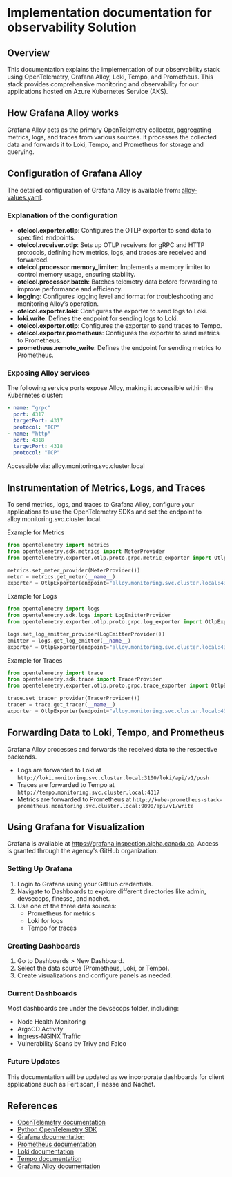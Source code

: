 # Implementation documentation for observability Solution

## Overview

This documentation explains the implementation of our observability stack using
OpenTelemetry, Grafana Alloy, Loki, Tempo, and Prometheus. This stack provides
comprehensive monitoring and observability for our applications hosted on Azure
Kubernetes Service (AKS).

## How Grafana Alloy works

Grafana Alloy acts as the primary OpenTelemetry collector, aggregating metrics,
logs, and traces from various sources. It processes the collected data and
forwards it to Loki, Tempo, and Prometheus for storage and querying.

## Configuration of Grafana Alloy

The detailed configuration of Grafana Alloy is available from:
[alloy-values.yaml](https://github.com/ai-cfia/howard/blob/d8964d58ad42808b97c5cccc8ee7aaf8fab69b63/kubernetes/aks/system/monitoring/helm/alloy-values.yaml#L28).

### Explanation of the configuration

- **otelcol.exporter.otlp**: Configures the OTLP exporter to send data to
  specified endpoints.
- **otelcol.receiver.otlp**: Sets up OTLP receivers for gRPC and HTTP protocols,
  defining how metrics, logs, and traces are received and forwarded.
- **otelcol.processor.memory_limiter**: Implements a memory limiter to control
  memory usage, ensuring stability.
- **otelcol.processor.batch**: Batches telemetry data before forwarding to
  improve performance and efficiency.
- **logging**: Configures logging level and format for troubleshooting and
  monitoring Alloy’s operation.
- **otelcol.exporter.loki**: Configures the exporter to send logs to Loki.
- **loki.write**: Defines the endpoint for sending logs to Loki.
- **otelcol.exporter.otlp**: Configures the exporter to send traces to Tempo.
- **otelcol.exporter.prometheus**: Configures the exporter to send metrics to
  Prometheus.
- **prometheus.remote_write**: Defines the endpoint for sending metrics to
  Prometheus.

### Exposing Alloy services

The following service ports expose Alloy, making it accessible within the
Kubernetes cluster:

```yaml
- name: "grpc"
  port: 4317
  targetPort: 4317
  protocol: "TCP"
- name: "http"
  port: 4318
  targetPort: 4318
  protocol: "TCP"
```

Accessible via: alloy.monitoring.svc.cluster.local

## Instrumentation of Metrics, Logs, and Traces

To send metrics, logs, and traces to Grafana Alloy, configure your applications
to use the OpenTelemetry SDKs and set the endpoint to
alloy.monitoring.svc.cluster.local.

Example for Metrics

```python
from opentelemetry import metrics
from opentelemetry.sdk.metrics import MeterProvider
from opentelemetry.exporter.otlp.proto.grpc.metric_exporter import OtlpExporter

metrics.set_meter_provider(MeterProvider())
meter = metrics.get_meter(__name__)
exporter = OtlpExporter(endpoint="alloy.monitoring.svc.cluster.local:4317")
```

Example for Logs

```python
from opentelemetry import logs
from opentelemetry.sdk.logs import LogEmitterProvider
from opentelemetry.exporter.otlp.proto.grpc.log_exporter import OtlpExporter

logs.set_log_emitter_provider(LogEmitterProvider())
emitter = logs.get_log_emitter(__name__)
exporter = OtlpExporter(endpoint="alloy.monitoring.svc.cluster.local:4317")
```

Example for Traces

```python
from opentelemetry import trace
from opentelemetry.sdk.trace import TracerProvider
from opentelemetry.exporter.otlp.proto.grpc.trace_exporter import OtlpExporter

trace.set_tracer_provider(TracerProvider())
tracer = trace.get_tracer(__name__)
exporter = OtlpExporter(endpoint="alloy.monitoring.svc.cluster.local:4317")
```

## Forwarding Data to Loki, Tempo, and Prometheus

Grafana Alloy processes and forwards the received data to the respective
backends.

- Logs are forwarded to Loki at
  `http://loki.monitoring.svc.cluster.local:3100/loki/api/v1/push`
- Traces are forwarded to Tempo at
  `http://tempo.monitoring.svc.cluster.local:4317`
- Metrics are forwarded to Prometheus at
  `http://kube-prometheus-stack-prometheus.monitoring.svc.cluster.local:9090/api/v1/write`

## Using Grafana for Visualization

Grafana is available at <https://grafana.inspection.alpha.canada.ca>. Access is
granted through the agency's GitHub organization.

### Setting Up Grafana

1. Login to Grafana using your GitHub credentials.
2. Navigate to Dashboards to explore different directories like admin,
   devsecops, finesse, and nachet.
3. Use one of the three data sources:
    - Prometheus for metrics
    - Loki for logs
    - Tempo for traces

### Creating Dashboards

1. Go to Dashboards > New Dashboard.
2. Select the data source (Prometheus, Loki, or Tempo).
3. Create visualizations and configure panels as needed.

### Current Dashboards

Most dashboards are under the devsecops folder, including:

- Node Health Monitoring
- ArgoCD Activity
- Ingress-NGINX Traffic
- Vulnerability Scans by Trivy and Falco

### Future Updates

This documentation will be updated as we incorporate dashboards for client
applications such as Fertiscan, Finesse and Nachet.

## References

- [OpenTelemetry documentation](https://opentelemetry.io/docs/)
- [Python OpenTelemetry SDK](https://opentelemetry.io/docs/languages/python/)
- [Grafana documentation](https://grafana.com/docs/grafana/latest/)
- [Prometheus documentation](https://prometheus.io/docs/)
- [Loki documentation](https://grafana.com/docs/loki/latest/)
- [Tempo documentation](https://grafana.com/docs/tempo/latest/)
- [Grafana Alloy documentation](https://grafana.com/docs/alloy/latest/)
